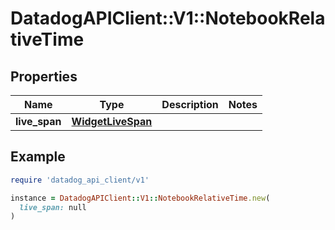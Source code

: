 # DatadogAPIClient::V1::NotebookRelativeTime

## Properties

| Name          | Type                                    | Description | Notes |
| ------------- | --------------------------------------- | ----------- | ----- |
| **live_span** | [**WidgetLiveSpan**](WidgetLiveSpan.md) |             |       |

## Example

```ruby
require 'datadog_api_client/v1'

instance = DatadogAPIClient::V1::NotebookRelativeTime.new(
  live_span: null
)
```
